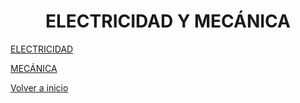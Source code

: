 
<h1 align="center"> ELECTRICIDAD Y MECÁNICA </h1>

[ELECTRICIDAD](Electricidad/readme.md)

[MECÁNICA](Mecanica/readme.md)


[Volver a inicio](https://github.com/angelmicelti/TecnoVilladiego3)
